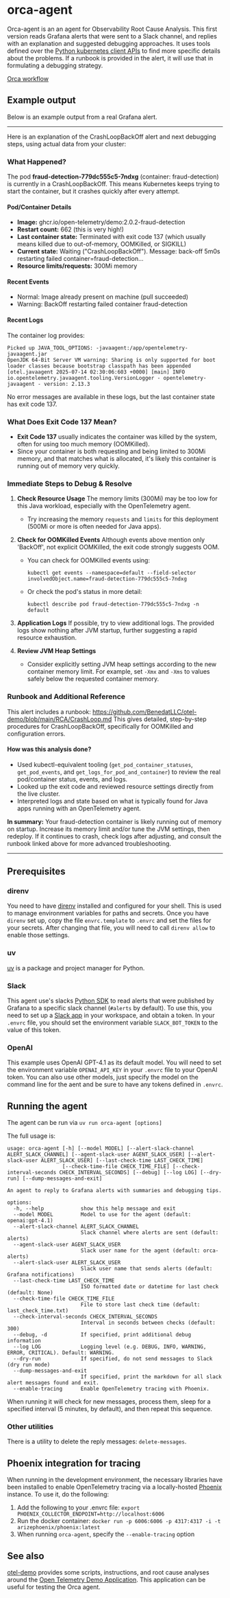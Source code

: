 # orca-agent
Orca-agent is an an agent for Observability Root Cause Analysis.
This first version reads Grafana alerts that were sent to a Slack channel,
and replies with an explanation and suggested debugging approaches. It uses
tools defined over the [Python kubernetes client APIs](https://github.com/kubernetes-client/python)
to find more specific details about the problems. If a runbook is provided in the alert,
it will use that in formulating a debugging strategy.

[Orca workflow](doc/orca-rca-workflow.png "Orca RCA workflow")

## Example output
Below is an example output from a real Grafana alert.

---

Here is an explanation of the CrashLoopBackOff alert and next debugging steps, using actual data from your cluster:

### What Happened?

The pod **fraud-detection-779dc555c5-7ndxg** (container: fraud-detection) is currently in a CrashLoopBackOff. This means Kubernetes keeps trying to start the container, but it crashes quickly after every attempt.

#### Pod/Container Details

- **Image:** ghcr.io/open-telemetry/demo:2.0.2-fraud-detection
- **Restart count:** 662 (this is very high!)
- **Last container state:** Terminated with exit code 137 (which usually means killed due to out-of-memory, OOMKilled, or SIGKILL)
- **Current state:** Waiting ("CrashLoopBackOff"). Message: back-off 5m0s restarting failed container=fraud-detection...
- **Resource limits/requests:** 300Mi memory

#### Recent Events

- Normal: Image already present on machine (pull succeeded)
- Warning: BackOff restarting failed container fraud-detection

#### Recent Logs

The container log provides:
```
Picked up JAVA_TOOL_OPTIONS: -javaagent:/app/opentelemetry-javaagent.jar
OpenJDK 64-Bit Server VM warning: Sharing is only supported for boot loader classes because bootstrap classpath has been appended
[otel.javaagent 2025-07-14 02:30:06:603 +0000] [main] INFO io.opentelemetry.javaagent.tooling.VersionLogger - opentelemetry-javaagent - version: 2.13.3
```
No error messages are available in these logs, but the last container state has exit code 137.

### What Does Exit Code 137 Mean?

- **Exit Code 137** usually indicates the container was killed by the system, often for using too much memory (OOMKilled).
- Since your container is both requesting and being limited to 300Mi memory, and that matches what is allocated, it's likely this container is running out of memory very quickly.

### Immediate Steps to Debug & Resolve

1. **Check Resource Usage**
   The memory limits (300Mi) may be too low for this Java workload, especially with the OpenTelemetry agent.
   - Try increasing the memory `requests` and `limits` for this deployment (500Mi or more is often needed for Java apps).

2. **Check for OOMKilled Events**
   Although events above mention only 'BackOff', not explicit OOMKilled, the exit code strongly suggests OOM.
   - You can check for OOMKilled events using:
     ```
     kubectl get events --namespace=default --field-selector involvedObject.name=fraud-detection-779dc555c5-7ndxg
     ```
   - Or check the pod's status in more detail:
     ```
     kubectl describe pod fraud-detection-779dc555c5-7ndxg -n default
     ```

3. **Application Logs**
   If possible, try to view additional logs. The provided logs show nothing after JVM startup, further suggesting a rapid resource exhaustion.

4. **Review JVM Heap Settings**
   - Consider explicitly setting JVM heap settings according to the new container memory limit. For example, set `-Xmx` and `-Xms` to values safely below the requested container memory.

### Runbook and Additional Reference

This alert includes a runbook:
https://github.com/BenedatLLC/otel-demo/blob/main/RCA/CrashLoop.md
This gives detailed, step-by-step procedures for CrashLoopBackOff, specifically for OOMKilled and configuration errors.

#### How was this analysis done?

- Used kubectl-equivalent tooling (`get_pod_container_statuses`, `get_pod_events`, and `get_logs_for_pod_and_container`) to review the real pod/container status, events, and logs.
- Looked up the exit code and reviewed resource settings directly from the live cluster.
- Interpreted logs and state based on what is typically found for Java apps running with an OpenTelemetry agent.

**In summary:**
Your fraud-detection container is likely running out of memory on startup. Increase its memory limit and/or tune the JVM settings, then redeploy. If it continues to crash, check logs after adjusting, and consult the runbook linked above for more advanced troubleshooting.

---

## Prerequisites
### direnv
You need to have [direnv](https://direnv.net/) installed and configured for your shell.
This is used to manage environment variables for paths and secrets. Once you have
`direnv` set up, copy the file `envrc.template` to `.envrc` and set the files for your secrets.
After changing that file, you will need to call `direnv allow` to enable those settings.

### uv
[uv](https://docs.astral.sh/uv/) is a package and project manager for Python.

### Slack
This agent use's slacks [Python SDK](https://tools.slack.dev/python-slack-sdk/) to read
alerts that were published by Grafana to a specific slack channel (`#alerts` by default).
To use this, you need to set up a [Slack app](https://api.slack.com/quickstart) in your
workspace, and obtain a token. In your `.envrc` file, you should set the environment variable
`SLACK_BOT_TOKEN` to the value of this token.

### OpenAI
This example uses OpenAI GPT-4.1 as its default model. You will need to set the environment
variable `OPENAI_API_KEY` in your `.envrc` file to your OpenAI token. You can also use other
models, just specify the model on the command line for the aent and be sure to have any tokens defined in
`.envrc`.

## Running the agent
The agent can be run via `uv run orca-agent [options]`

The full usage is:
```
usage: orca-agent [-h] [--model MODEL] [--alert-slack-channel ALERT_SLACK_CHANNEL] [--agent-slack-user AGENT_SLACK_USER] [--alert-slack-user ALERT_SLACK_USER] [--last-check-time LAST_CHECK_TIME]
                  [--check-time-file CHECK_TIME_FILE] [--check-interval-seconds CHECK_INTERVAL_SECONDS] [--debug] [--log LOG] [--dry-run] [--dump-messages-and-exit]

An agent to reply to Grafana alerts with summaries and debugging tips.

options:
  -h, --help            show this help message and exit
  --model MODEL         Model to use for the agent (default: openai:gpt-4.1)
  --alert-slack-channel ALERT_SLACK_CHANNEL
                        Slack channel where alerts are sent (default: alerts)
  --agent-slack-user AGENT_SLACK_USER
                        Slack user name for the agent (default: orca-alerts)
  --alert-slack-user ALERT_SLACK_USER
                        Slack user name that sends alerts (default: Grafana notifications)
  --last-check-time LAST_CHECK_TIME
                        ISO formatted date or datetime for last check (default: None)
  --check-time-file CHECK_TIME_FILE
                        File to store last check time (default: last_check_time.txt)
  --check-interval-seconds CHECK_INTERVAL_SECONDS
                        Interval in seconds between checks (default: 300)
  --debug, -d           If specified, print additional debug information
  --log LOG             Logging level (e.g. DEBUG, INFO, WARNING, ERROR, CRITICAL). Default: WARNING.
  --dry-run             If specified, do not send messages to Slack (dry run mode)
  --dump-messages-and-exit
                        If specified, print the markdown for all slack alert messages found and exit.
  --enable-tracing      Enable OpenTelemetry tracing with Phoenix.
```

When running it will check for new messages, process them, sleep for a specified interval (5 minutes, by default),
and then repeat this sequence.

### Other utilities
There is a utility to delete the reply messages: `delete-messages`.

## Phoenix integration for tracing
When running in the development environment, the necessary libraries have been installed to enable OpenTelemetry tracing
via a locally-hosted [Phoenix](https://github.com/Arize-ai/phoenix) instance. To use it, do the following:

1. Add the following to your .envrc file: `export PHOENIX_COLLECTOR_ENDPOINT=http://localhost:6006`
2. Run the docker container: `docker run -p 6006:6006 -p 4317:4317 -i -t arizephoenix/phoenix:latest`
3. When running `orca-agent`, specify the `--enable-tracing` option

## See also
[otel-demo](https://github.com/BenedatLLC/otel-demo) provides some scripts, instructions,
and root cause analyses around the
[Open Telemetry Demo Application](https://github.com/open-telemetry/opentelemetry-demo).
This application can be useful for testing the Orca agent.
